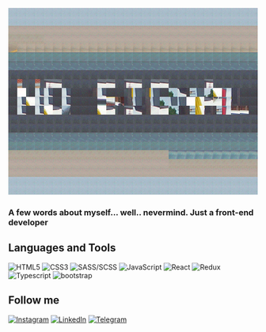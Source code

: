 ![Header](https://github.com/Cisaray/Cisaray/blob/main/assets/header.gif)

### A few words about myself... well.. nevermind. Just a front-end developer

## Languages and Tools
![HTML5](https://img.shields.io/badge/-HTML5-black?style=for-the-badge&logo=HTML5)
![CSS3](https://img.shields.io/badge/-CSS3-black?style=for-the-badge&logo=CSS3)
![SASS/SCSS](https://img.shields.io/badge/-SASS/SCSS-black?style=for-the-badge&logo=sass)
![JavaScript](https://img.shields.io/badge/-Javascript-black?style=for-the-badge&logo=javascript)
![React](https://img.shields.io/badge/-React-black?style=for-the-badge&logo=React)
![Redux](https://img.shields.io/badge/-Redux-black?style=for-the-badge&logo=Redux)
![Typescript](https://img.shields.io/badge/-Typescript-black?style=for-the-badge&logo=typescript)
![bootstrap](https://img.shields.io/badge/-Bootstrap-black?style=for-the-badge&logo=bootstrap)

## Follow me
[![Instagram](https://img.shields.io/badge/Instagram-important?style=social&logo=instagram)](https://www.instagram.com/lyadov_98/)
[![LinkedIn](https://img.shields.io/badge/LinkedIn-important?style=social&logo=linkedIn)](https://www.linkedin.com/in/kirill-lyadov-75630226b/)
[![Telegram](https://img.shields.io/badge/Telegram-important?style=social&logo=telegram)](https://t.me/Kirill2367/)

